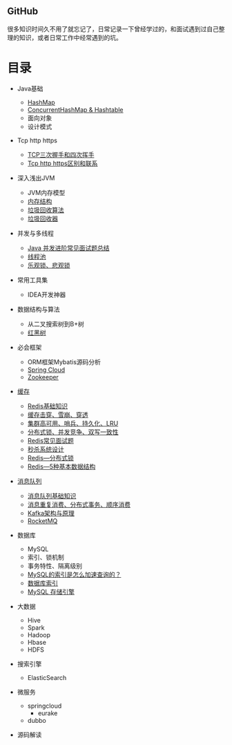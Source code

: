 ## GitHub
很多知识时间久不用了就忘记了，日常记录一下曾经学过的，和面试遇到过自己整理的知识，或者日常工作中经常遇到的坑。
# 目录


- Java基础

  - [HashMap](https://github.com/yuzhanwu/yunjin/blob/master/doc/basic/HashMap.md)
  - [ConcurrentHashMap & Hashtable](https://www.jianshu.com/p/7e3e73b8935f)
  - 面向对象
  - 设计模式
  
- Tcp http https
    - [TCP三次握手和四次挥手](https://mp.weixin.qq.com/s/NL7Jzh0lYoA395yzaGxBHw)
    - [Tcp http https区别和联系](https://github.com/yuzhanwu/yunjin/blob/master/doc/basic/TCP-HTTP-HTTPS.md)

- 深入浅出JVM

  - JVM内存模型
  - [内存结构](https://mp.weixin.qq.com/s/fit90VdZUa2pG9lbET0i7w)
  - [垃圾回收算法](https://mp.weixin.qq.com/s/_AKQs-xXDHlk84HbwKUzOw)
  - [垃圾回收器](https://mp.weixin.qq.com/s/fit90VdZUa2pG9lbET0i7w)

- 并发与多线程

  - [Java 并发进阶常见面试题总结](https://mp.weixin.qq.com/s/cdHfTTvMpH60SwG2bjTMBw)
  - [线程池](https://mp.weixin.qq.com/s/WDeewsvWUEBIuabvVVhweA)
  - [乐观锁、悲观锁](https://mp.weixin.qq.com/s/WtAdXvaRuBZ-SXayIKu1mA)
- 常用工具集

  - IDEA开发神器
 
- 数据结构与算法

  - 从二叉搜索树到B+树
  - [红黑树]()
  
- 必会框架
  - ORM框架Mybatis源码分析
  - [Spring Cloud](https://mp.weixin.qq.com/s/pGSx8eKFH3YnUos3SM2ITw)
  - [Zookeeper](https://mp.weixin.qq.com/s/gphDLJMO3QcRoN3zkco4EA)
  
- [缓存](https://github.com/AobingJava/JavaFamily/tree/master/docs/redis)

  - [Redis基础知识](https://github.com/AobingJava/JavaFamily/blob/master/docs/redis/Redis%E5%9F%BA%E7%A1%80.md)
  - [缓存击穿、雪崩、穿透](https://github.com/AobingJava/JavaFamily/blob/master/docs/redis/%E7%BC%93%E5%AD%98%E5%87%BB%E7%A9%BF%E3%80%81%E9%9B%AA%E5%B4%A9%E3%80%81%E7%A9%BF%E9%80%8F.md)
  - [集群高可用、哨兵、持久化、LRU](https://github.com/AobingJava/JavaFamily/blob/master/docs/redis/%E9%9B%86%E7%BE%A4%E9%AB%98%E5%8F%AF%E7%94%A8%E3%80%81%E5%93%A8%E5%85%B5%E3%80%81%E6%8C%81%E4%B9%85%E5%8C%96%E3%80%81LRU.md)
  - [分布式锁、并发竞争、双写一致性](https://github.com/AobingJava/JavaFamily/blob/master/docs/redis/%E5%88%86%E5%B8%83%E5%BC%8F%E9%94%81%E3%80%81%E5%B9%B6%E5%8F%91%E7%AB%9E%E4%BA%89%E3%80%81%E5%8F%8C%E5%86%99%E4%B8%80%E8%87%B4%E6%80%A7.md)
  - [Redis常见面试题](https://github.com/AobingJava/JavaFamily/blob/master/docs/redis/Redis%E5%B8%B8%E8%A7%81%E9%9D%A2%E8%AF%95%E9%A2%98.md)
  - [秒杀系统设计](https://github.com/AobingJava/JavaFamily/blob/master/docs/redis/%E7%A7%92%E6%9D%80%E7%B3%BB%E7%BB%9F%E8%AE%BE%E8%AE%A1.md)
  - [Redis—分布式锁](https://mp.weixin.qq.com/s/49hgH3COla3wU0rgyiUVgg)
  - [Redis—5种基本数据结构](https://mp.weixin.qq.com/s/MT1tB2_7f5RuOxKhuEm1vQ)
- [消息队列](https://github.com/AobingJava/JavaFamily/tree/master/docs/mq)

  - [消息队列基础知识](https://github.com/AobingJava/JavaFamily/blob/master/docs/mq/%E6%B6%88%E6%81%AF%E9%98%9F%E5%88%97%E5%9F%BA%E7%A1%80.md)
  - [消息重复消费、分布式事务、顺序消费](https://github.com/AobingJava/JavaFamily/blob/master/docs/mq/%E9%87%8D%E5%A4%8D%E6%B6%88%E8%B4%B9%E3%80%81%E9%A1%BA%E5%BA%8F%E6%B6%88%E8%B4%B9%E3%80%81%E5%88%86%E5%B8%83%E5%BC%8F%E4%BA%8B%E5%8A%A1.md)
  - [Kafka架构与原理](https://mp.weixin.qq.com/s/-IPfWPS1WQMEgcIu0Ak2VQ)
  - [RocketMQ](https://github.com/AobingJava/JavaFamily/blob/master/docs/mq/RocketMQ.md)

- 数据库

  - MySQL
  - 索引、锁机制
  - 事务特性、隔离级别
  - [MySQL的索引是怎么加速查询的？](https://mp.weixin.qq.com/s/7TPVOT7sloDUKmhldf9uvg)
  - [数据库索引](https://mp.weixin.qq.com/s/_9rDde9wRYoZeh07EASNQQ)
  - [MySQL 存储引擎](https://mp.weixin.qq.com/s/wr2gJGQSA8QH_lmPh1XOkw)
 
- 大数据

  - Hive
  - Spark
  - Hadoop
  - Hbase
  - HDFS
  
- 搜索引擎

  - ElasticSearch

- 微服务

  - springcloud
    - eurake
  - dubbo
  
- 源码解读
 
  
  
